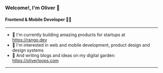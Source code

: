### Welcome!, I'm Oliver :wave:
#### Frontend & Mobile Developer 👨‍💻
---
- 🚀 I'm currently building amazing products for startups at https://rango.dev
- 📱 I'm interested in web and mobile development, product design and design systems
- 🌱 And writing blogs and ideas on my digital garden: https://oliverloops.com
___

